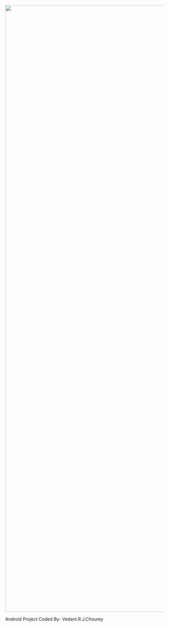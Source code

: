 <div align="center">
    <img src="Bliss/index.svg" width="1200" height="1923" alt="css-in-readme">
</div>



Android Project Coded By- Vedant.R.J.Chourey
